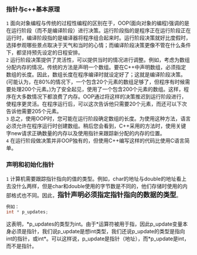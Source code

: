 ### 指针与c++基本原理
`1` 面向对象编程与传统的过程性编程的区别在于，OOP(面向对象的编程)强调的是在运行阶段（而不是编译阶段）进行决策。运行阶段指的是程序正在运行阶段正在运行时，编译阶段指的是编译器将程序组合起来时。运行阶段决策就好比度假时，选择参观哪些景点取决于天气和当时的心情；而编译阶段决策更像不管在什么条件下，都坚持预先设定的日程安排。<br>
`2` 运行阶段决策提供了灵活性，可以提供当时的情况进行调整。例如，考虑为数组分配内存的情况。传统的方法是声明一个数组。要在C++中声明数组，必须指定数组的长度。因此，数组长度在程序编译时就设定好了；这就是编译阶段决策。(可能认为，在80%的情况下，一个包含20个元素的数组足够了，但程序有时候需要处理200个元素。)为了安全起见，使用了一个包含200个元素的数组。这样，程序在大多数情况下都浪费了内存。OOP通过将这样的决策推迟到运行阶段进行，使程序更灵活。在程序运行后，可以这次告诉他只需要20个元素，而还可以下次告诉他需要205个元素。<br>
`3` 总之，使用OOP时，您可能在运行阶段确定数组的长度。为使用这种方法，语言必须允许在程序运行时创建数组。稍后您会看到，C++采用的方法时，使用关键字new请求正确数量的内存以及使用指针来跟踪新分配的内存的位置。<br>
`4` 在运行阶段做决策并非OOP独有的，但使用C++编写这样的代码比使用C语言简单。<br>

### 声明和初始化指针

`1` 计算机需要跟踪指针指向的值的类型。例如，char的地址与double的地址看上去没什么两样，但是char和double使用的字节数是不同的，他们存储时使用的内部格式也不同。因此，<font size=4>**指针声明必须指定指针指向的数据的类型**</font>。<br>
``` c++
例如：
int * p_updates; 
```
这表明，\*p_updates的类型为int。由于\*运算符被用于指，因此p_update变量本身必须是指针，我们说p_update是想int类型，我们还说p_update的类型是指向int的指针，或int\*。可以这样说，p_update是指针（地址），而\*p_update是int，而不是指针。

